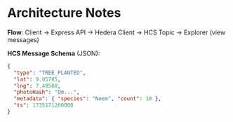 # Architecture Notes

**Flow**: Client → Express API → Hedera Client → HCS Topic → Explorer (view messages)

**HCS Message Schema** (JSON):
```json
{
  "type": "TREE_PLANTED",
  "lat": 9.05785,
  "lng": 7.49508,
  "photoHash": "Qm...",
  "metadata": { "species": "Neem", "count": 10 },
  "ts": 1735171200000
}
